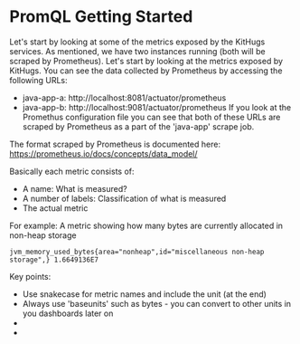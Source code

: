# PromQL Getting Started
Let's start by looking at some of the metrics exposed by the KitHugs services. As mentioned, we have two instances running (both will be scraped by Prometheus). Let's start by looking at the metrics exposed by KitHugs.
You can see the data collected by Prometheus by accessing the following URLs:
* java-app-a: http://localhost:8081/actuator/prometheus
* java-app-b: http://localhost:9081/actuator/prometheus
If you look at the Promethus configuration file you can see that both of these URLs are scraped by Prometheus as a part of the 'java-app' scrape job.

The format scraped by Prometheus is documented here: https://prometheus.io/docs/concepts/data_model/

Basically each metric consists of:
* A name: What is measured?
* A number of labels: Classification of what is measured
* The actual metric

For example: A metric showing how many bytes are currently allocated in non-heap storage
```
jvm_memory_used_bytes{area="nonheap",id="miscellaneous non-heap storage",} 1.6649136E7
```

Key points:
* Use snakecase for metric names and include the unit (at the end)
* Always use 'baseunits' such as bytes - you can convert to other units in you dashboards later on
*
*

